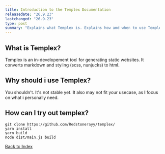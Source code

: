 ```yaml
---
title: Introduction to the Templex Documentation
releasedate: "26.9.23"
lastchanged: "26.9.23"
type: post
summary: "Explains what Templex is. Explains how and when to use Templex. Gives Instructions for a setup with NodeJS."
---
```


## What is Templex?

Templex is an in-developement tool for generating static websites.
It converts markdown and styling (scss, nunjucks) to html.

## Why should i use Templex?

You shouldn't. It's not stable yet. It also may not fit your usecase,
as I focus on what i personally need.

## How can I try out templex?

```shell
git clone https://github.com/Redstonerayy/templex/
yarn install
yarn build
node dist/main.js build
```

[Back to Index](./index.html)
